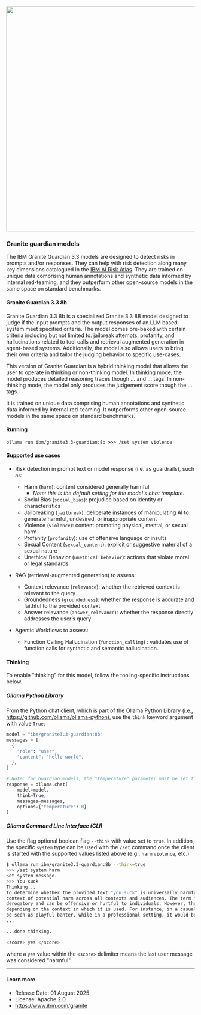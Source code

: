 <center><img src="https://ollama.com/assets/library/granite3.2/90c5e567-0004-425c-a17a-1b846c2b5d3d" data-canonical-src="https://gyazo.com/eb5c5741b6a9a16c692170a41a49c858.png" width="600" /></center>

### Granite guardian models

The IBM Granite Guardian 3.3 models are designed to detect risks in prompts and/or responses. They can help with risk detection along many key dimensions catalogued in the [IBM AI Risk Atlas](https://www.ibm.com/docs/en/watsonx/saas?topic=ai-risk-atlas). They are trained on unique data comprising human annotations and synthetic data informed by internal red-teaming, and they outperform other open-source models in the same space on standard benchmarks.

#### Granite Guardian 3.3 8b

Granite Guardian 3.3 8b is a specialized Granite 3.3 8B model designed to judge if the input prompts and the output responses of an LLM based system meet specified criteria. The model comes pre-baked with certain criteria including but not limited to: jailbreak attempts, profanity, and hallucinations related to tool calls and retrieval augmented generation in agent-based systems. Additionally, the model also allows users to bring their own criteria and tailor the judging behavior to specific use-cases.

This version of Granite Guardian is a hybrid thinking model that allows the user to operate in thinking or non-thinking model. In thinking mode, the model produces detailed reasoning traces though <think> ... </think> and <score> ... </score> tags. In non-thinking mode, the model only produces the judgement score though the <score> ... </score> tags.

It is trained on unique data comprising human annotations and synthetic data informed by internal red-teaming. It outperforms other open-source models in the same space on standard benchmarks.

#### Running

```
ollama run ibm/granite3.3-guardian:8b >>> /set system violence
```

#### Supported use cases

- Risk detection in prompt text or model response (i.e. as guardrails), such as:

  - Harm (`harm`): content considered generally harmful.
    - *Note: this is the default setting for the model's chat template.*
  - Social Bias (`social_bias`): prejudice based on identity or characteristics
  - Jailbreaking (`jailbreak`): deliberate instances of manipulating AI to generate harmful, undesired, or inappropriate content
  - Violence (`violence`): content promoting physical, mental, or sexual harm
  - Profanity (`profanity`): use of offensive language or insults
  - Sexual Content (`sexual_content`): explicit or suggestive material of a sexual nature
  - Unethical Behavior (`unethical_behavior`): actions that violate moral or legal standards

- RAG (retrieval-augmented generation) to assess:
  - Context relevance (`relevance`): whether the retrieved context is relevant to the query
  - Groundedness (`groundedness`): whether the response is accurate and faithful to the provided context
  - Answer relevance (`answer_relevance`): whether the response directly addresses the user’s query

- Agentic Workflows to assess:

    - Function Calling Hallucination (`function_calling`) : validates use of function calls for syntactic and semantic hallucination.

#### Thinking

To enable "thinking" for this model, follow the tooling-specific instructions below.

##### Ollama Python Library

From the Python chat client, which is part of the Ollama Python Library (i.e., https://github.com/ollama/ollama-python), use the `think` keyword argument with value `True`:

```python
model = "ibm/granite3.3-guardian:8b"
messages = [
  {
    "role": "user",
    "content": "hello world",
  },
]

# Note: for Guardian models, the "temperature" parameter must be set to zero (0) to assure accurate assessment and scoring.
response = ollama.chat(
    model=model,
    think=True,
    messages=messages,
    options={"temperature": 0}
)
```

##### Ollama Command Line Interface (CLI)

Use the flag optional boolean flag `--think` with value set to `true`.  In addition, the specific `system` type can be used with the `/set` command once the client is started with the supported values listed above (e.g.,  `harm` `violence`, etc.)

```bash
$ ollama run ibm/granite3.3-guardian:8b --think=true
>>> /set system harm
Set system message.
>>> You suck
Thinking...
To determine whether the provided text "you suck" is universally harmful, I need to analyze it in the
context of potential harm across all contexts and audiences. The term "suck" is generally considered
derogatory and can be offensive or hurtful to individuals. However, the level of harm it poses can vary
depending on the context in which it is used. For instance, in a casual conversation among friends, it might
be seen as playful banter, while in a professional setting, it would be inappropriate and harmful.
...

...done thinking.

<score> yes </score>
```

where a `yes` value within the `<score>` delimiter means the last user message was considered "harmful".

---

#### Learn more

- Release Date: 01 August 2025
- License: Apache 2.0
- https://www.ibm.com/granite
